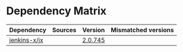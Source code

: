 # Dependency Matrix

Dependency | Sources | Version | Mismatched versions
---------- | ------- | ------- | -------------------
[jenkins-x/jx](https://github.com/jenkins-x/jx.git) |  | [2.0.745](https://github.com/jenkins-x/jx/releases/tag/v2.0.745) | 
